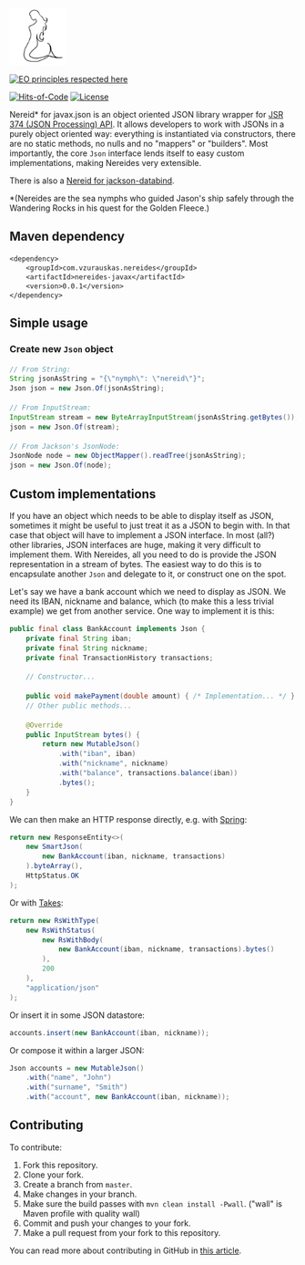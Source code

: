 <img src="https://github.com/vzurauskas/nereides-javax/blob/master/logo.svg" height="100px" />


[![EO principles respected here](http://www.elegantobjects.org/badge.svg)](http://www.elegantobjects.org)

[![Hits-of-Code](https://hitsofcode.com/github/vzurauskas/nereides-javax)](https://hitsofcode.com/view/github/vzurauskas/nereides-javax) 
[![License](https://img.shields.io/badge/license-MIT-green.svg)](https://github.com/vzurauskas/nereides-javax/blob/master/LICENSE)

Nereid* for javax.json is an object oriented JSON library wrapper for [JSR 374 (JSON Processing) API](https://javadoc.io/doc/javax.json/javax.json-api/1.1.4/overview-summary.html). It allows developers to work with JSONs in a purely object oriented way: everything is instantiated via constructors, there are no static methods, no nulls and no "mappers" or "builders". Most importantly, the core `Json` interface lends itself to easy custom implementations, making Nereides very extensible.

There is also a [Nereid for jackson-databind](https://github.com/vzurauskas/nereides-jackson).

*(Nereides are the sea nymphs who guided Jason's ship safely through the Wandering Rocks in his quest for the Golden Fleece.)

## Maven dependency
```
<dependency>
    <groupId>com.vzurauskas.nereides</groupId>
    <artifactId>nereides-javax</artifactId>
    <version>0.0.1</version>
</dependency>
```

## Simple usage
### Create new `Json` object
```java
// From String:
String jsonAsString = "{\"nymph\": \"nereid\"}";
Json json = new Json.Of(jsonAsString);

// From InputStream:
InputStream stream = new ByteArrayInputStream(jsonAsString.getBytes());
json = new Json.Of(stream);

// From Jackson's JsonNode:
JsonNode node = new ObjectMapper().readTree(jsonAsString);
json = new Json.Of(node);
```

## Custom implementations
If you have an object which needs to be able to display itself as JSON, sometimes it might be useful to just treat it as a JSON to begin with. In that case that object will have to implement a JSON interface. In most (all?) other libraries, JSON interfaces are huge, making it very difficult to implement them. With Nereides, all you need to do is provide the JSON representation in a stream of bytes. The easiest way to do this is to encapsulate another `Json` and delegate to it, or construct one on the spot.

Let's say we have a bank account which we need to display as JSON. We need its IBAN, nickname and balance, which (to make this a less trivial example) we get from another service. One way to implement it is this:
```java
public final class BankAccount implements Json {
    private final String iban;
    private final String nickname;
    private final TransactionHistory transactions;

    // Constructor...

    public void makePayment(double amount) { /* Implementation... */ }
    // Other public methods...

    @Override
    public InputStream bytes() {
        return new MutableJson()
            .with("iban", iban)
            .with("nickname", nickname)
            .with("balance", transactions.balance(iban))
            .bytes();
    }
}
```
We can then make an HTTP response directly, e.g. with [Spring](https://spring.io/):
```java         
return new ResponseEntity<>(
    new SmartJson(
        new BankAccount(iban, nickname, transactions)
    ).byteArray(),
    HttpStatus.OK
);
```
Or with [Takes](https://github.com/yegor256/takes):
```java
return new RsWithType(
    new RsWithStatus(
        new RsWithBody(
            new BankAccount(iban, nickname, transactions).bytes()
        ),
        200
    ),
    "application/json"
);
```
Or insert it in some JSON datastore:
```java
accounts.insert(new BankAccount(iban, nickname));
```

Or compose it within a larger JSON:
```java
Json accounts = new MutableJson()
    .with("name", "John")
    .with("surname", "Smith")
    .with("account", new BankAccount(iban, nickname));
```

## Contributing
To contribute:
1. Fork this repository.
2. Clone your fork.
3. Create a branch from `master`.
4. Make changes in your branch.
5. Make sure the build passes with `mvn clean install -Pwall`. ("wall" is Maven profile with quality wall)
6. Commit and push your changes to your fork.
7. Make a pull request from your fork to this repository.

You can read more about contributing in GitHub in [this article](https://github.com/firstcontributions/first-contributions).
